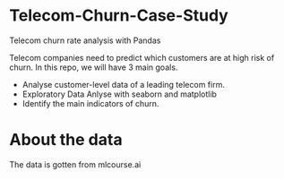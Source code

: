 # Telecom-Churn-Case-Study

Telecom churn rate analysis with Pandas

Telecom companies need to predict which customers are at high risk of churn. In this repo, we will have 3 main goals.

* Analyse customer-level data of a leading telecom firm.
* Exploratory Data Anlyse with seaborn and matplotlib
* Identify the main indicators of churn.

# About the data

The data is gotten from mlcourse.ai
